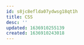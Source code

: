 ```yaml
---
id: s8jc8eflda07ydwsg18qt1h
title: CSS
desc: ''
updated: 1636910255139
created: 1636910243018
---
```


